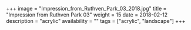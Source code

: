 +++
image = "Impression_from_Ruthven_Park_03_2018.jpg"
title = "Impression from Ruthven Park 03"
weight = 15
date = 2018-02-12
description = "acrylic"
availability = ""
tags = ["acrylic", "landscape"]
+++